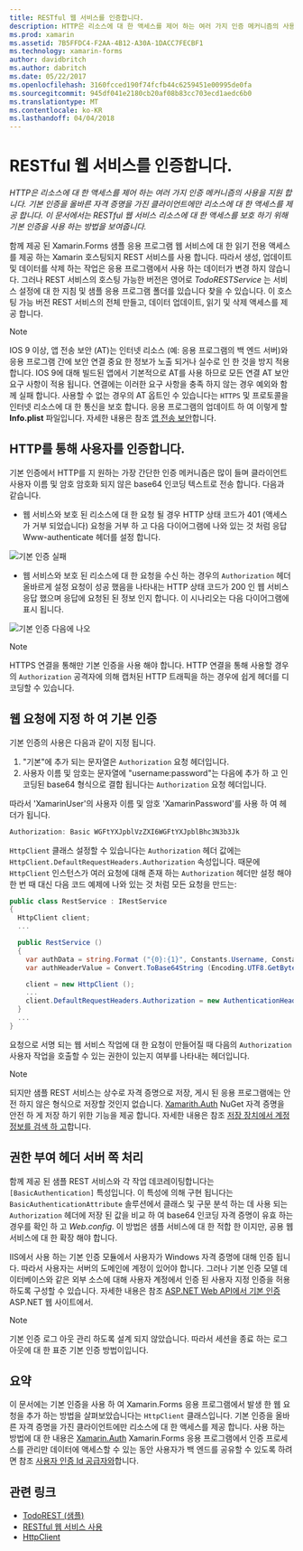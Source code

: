 ```yaml
---
title: RESTful 웹 서비스를 인증합니다.
description: HTTP은 리소스에 대 한 액세스를 제어 하는 여러 가지 인증 메커니즘의 사용을 지원 합니다. 기본 인증을 올바른 자격 증명을 가진 클라이언트에만 리소스에 대 한 액세스를 제공 합니다. 이 문서에서는 RESTful 웹 서비스 리소스에 대 한 액세스를 보호 하기 위해 기본 인증을 사용 하는 방법을 보여줍니다.
ms.prod: xamarin
ms.assetid: 7B5FFDC4-F2AA-4B12-A30A-1DACC7FECBF1
ms.technology: xamarin-forms
author: davidbritch
ms.author: dabritch
ms.date: 05/22/2017
ms.openlocfilehash: 3160fcced190f74fcfb44c6259451e00995de0fa
ms.sourcegitcommit: 945df041e2180cb20af08b83cc703ecd1aedc6b0
ms.translationtype: MT
ms.contentlocale: ko-KR
ms.lasthandoff: 04/04/2018
---
```

# <a name="authenticating-a-restful-web-service"></a>RESTful 웹 서비스를 인증합니다.

_HTTP은 리소스에 대 한 액세스를 제어 하는 여러 가지 인증 메커니즘의 사용을 지원 합니다. 기본 인증을 올바른 자격 증명을 가진 클라이언트에만 리소스에 대 한 액세스를 제공 합니다. 이 문서에서는 RESTful 웹 서비스 리소스에 대 한 액세스를 보호 하기 위해 기본 인증을 사용 하는 방법을 보여줍니다._

함께 제공 된 Xamarin.Forms 샘플 응용 프로그램 웹 서비스에 대 한 읽기 전용 액세스를 제공 하는 Xamarin 호스팅되지 REST 서비스를 사용 합니다. 따라서 생성, 업데이트 및 데이터를 삭제 하는 작업은 응용 프로그램에서 사용 하는 데이터가 변경 하지 않습니다. 그러나 REST 서비스의 호스팅 가능한 버전은 영어로 *TodoRESTService* 는 서비스 설정에 대 한 지침 및 샘플 응용 프로그램 폴더를 있습니다 찾을 수 있습니다. 이 호스팅 가능 버전 REST 서비스의 전체 만들고, 데이터 업데이트, 읽기 및 삭제 액세스를 제공 합니다.

> [!NOTE]
> IOS 9 이상, 앱 전송 보안 (AT)는 인터넷 리소스 (예: 응용 프로그램의 백 엔드 서버)와 응용 프로그램 간에 보안 연결 중요 한 정보가 노출 되거나 실수로 인 한 것을 방지 적용 합니다. IOS 9에 대해 빌드된 앱에서 기본적으로 AT를 사용 하므로 모든 연결 AT 보안 요구 사항이 적용 됩니다. 연결에는 이러한 요구 사항을 충족 하지 않는 경우 예외와 함께 실패 합니다.
> 사용할 수 없는 경우의 AT 옵트인 수 있습니다는 `HTTPS` 및 프로토콜을 인터넷 리소스에 대 한 통신을 보호 합니다. 응용 프로그램의 업데이트 하 여 이렇게 할 **Info.plist** 파일입니다. 자세한 내용은 참조 [앱 전송 보안](~/ios/app-fundamentals/ats.md)합니다.

## <a name="authenticating-users-over-http"></a>HTTP를 통해 사용자를 인증합니다.

기본 인증에서 HTTP를 지 원하는 가장 간단한 인증 메커니즘은 많이 들며 클라이언트 사용자 이름 및 암호 암호화 되지 않은 base64 인코딩 텍스트로 전송 합니다. 다음과 같습니다.

- 웹 서비스와 보호 된 리소스에 대 한 요청 될 경우 HTTP 상태 코드가 401 (액세스가 거부 되었습니다) 요청을 거부 하 고 다음 다이어그램에 나와 있는 것 처럼 응답 Www-authenticate 헤더를 설정 합니다.

![](rest-images/basic-authentication-fail.png "기본 인증 실패")

- 웹 서비스와 보호 된 리소스에 대 한 요청을 수신 하는 경우의 `Authorization` 헤더 올바르게 설정 요청이 성공 했음을 나타내는 HTTP 상태 코드가 200 인 웹 서비스 응답 했으며 응답에 요청된 된 정보 인지 합니다. 이 시나리오는 다음 다이어그램에 표시 됩니다.

![](rest-images/basic-authentication-success.png "기본 인증 다음에 나오")

> [!NOTE]
> HTTPS 연결을 통해만 기본 인증을 사용 해야 합니다. HTTP 연결을 통해 사용할 경우의 <code>Authorization</code> 공격자에 의해 캡처된 HTTP 트래픽을 하는 경우에 쉽게 헤더를 디코딩할 수 있습니다.

## <a name="specifying-basic-authentication-in-a-web-request"></a>웹 요청에 지정 하 여 기본 인증

기본 인증의 사용은 다음과 같이 지정 됩니다.

1. "기본"에 추가 되는 문자열은 `Authorization` 요청 헤더입니다.
1. 사용자 이름 및 암호는 문자열에 "username:password"는 다음에 추가 하 고 인코딩된 base64 형식으로 결합 됩니다는 `Authorization` 요청 헤더입니다.

따라서 'XamarinUser'의 사용자 이름 및 암호 'XamarinPassword'를 사용 하 여 헤더가 됩니다.

```csharp
Authorization: Basic WGFtYXJpblVzZXI6WGFtYXJpblBhc3N3b3Jk
```

`HttpClient` 클래스 설정할 수 있습니다는 `Authorization` 헤더 값에는 `HttpClient.DefaultRequestHeaders.Authorization` 속성입니다. 때문에 `HttpClient` 인스턴스가 여러 요청에 대해 존재 하는 `Authorization` 헤더만 설정 해야 한 번 때 대신 다음 코드 예제에 나와 있는 것 처럼 모든 요청을 만드는:

```csharp
public class RestService : IRestService
{
  HttpClient client;
  ...

  public RestService ()
  {
    var authData = string.Format ("{0}:{1}", Constants.Username, Constants.Password);
    var authHeaderValue = Convert.ToBase64String (Encoding.UTF8.GetBytes (authData));

    client = new HttpClient ();
    ...
    client.DefaultRequestHeaders.Authorization = new AuthenticationHeaderValue ("Basic", authHeaderValue);
  }
  ...
}
```

요청으로 서명 되는 웹 서비스 작업에 대 한 요청이 만들어질 때 다음의 `Authorization` 사용자 작업을 호출할 수 있는 권한이 있는지 여부를 나타내는 헤더입니다.

> [!NOTE]
> 되지만 샘플 REST 서비스는 상수로 자격 증명으로 저장, 게시 된 응용 프로그램에는 안전 하지 않은 형식으로 저장할 것인지 없습니다. [Xamarith.Auth](https://www.nuget.org/packages/Xamarin.Auth/) NuGet 자격 증명을 안전 하 게 저장 하기 위한 기능을 제공 합니다. 자세한 내용은 참조 [저장 장치에서 계정 정보를 검색 하 고](~/xamarin-forms/data-cloud/authentication/oauth.md)합니다.


## <a name="processing-the-authorization-header-server-side"></a>권한 부여 헤더 서버 쪽 처리

함께 제공 된 샘플 REST 서비스와 각 작업 데코레이팅합니다는 `[BasicAuthentication]` 특성입니다. 이 특성에 의해 구현 됩니다는 `BasicAuthenticationAttribute` 솔루션에서 클래스 및 구문 분석 하는 데 사용 되는 `Authorization` 헤더에 저장 된 값을 비교 하 여 base64 인코딩 자격 증명이 유효 하는 경우를 확인 하 고 *Web.config*. 이 방법은 샘플 서비스에 대 한 적합 한 이지만, 공용 웹 서비스에 대 한 확장 해야 합니다.

IIS에서 사용 하는 기본 인증 모듈에서 사용자가 Windows 자격 증명에 대해 인증 됩니다. 따라서 사용자는 서버의 도메인에 계정이 있어야 합니다. 그러나 기본 인증 모델 데이터베이스와 같은 외부 소스에 대해 사용자 계정에서 인증 된 사용자 지정 인증을 허용 하도록 구성할 수 있습니다. 자세한 내용은 참조 [ASP.NET Web API에서 기본 인증](http://www.asp.net/web-api/overview/security/basic-authentication) ASP.NET 웹 사이트에서.

> [!NOTE]
> 기본 인증 로그 아웃 관리 하도록 설계 되지 않았습니다. 따라서 세션을 종료 하는 로그 아웃에 대 한 표준 기본 인증 방법이입니다.

## <a name="summary"></a>요약

이 문서에는 기본 인증을 사용 하 여 Xamarin.Forms 응용 프로그램에서 발생 한 웹 요청을 추가 하는 방법을 살펴보았습니다는 `HttpClient` 클래스입니다. 기본 인증을 올바른 자격 증명을 가진 클라이언트에만 리소스에 대 한 액세스를 제공 합니다. 사용 하는 방법에 대 한 내용은 [Xamarin.Auth](https://www.nuget.org/packages/Xamarin.Auth/) Xamarin.Forms 응용 프로그램에서 인증 프로세스를 관리만 데이터에 액세스할 수 있는 동안 사용자가 백 엔드를 공유할 수 있도록 하려면 참조 [사용자 인증 Id 공급자와](~/xamarin-forms/data-cloud/authentication/oauth.md)합니다.


## <a name="related-links"></a>관련 링크

- [TodoREST (샘플)](https://developer.xamarin.com/samples/xamarin-forms/WebServices/TodoREST/)
- [RESTful 웹 서비스 사용](~/xamarin-forms/data-cloud/consuming/rest.md)
- [HttpClient](https://msdn.microsoft.com/library/system.net.http.httpclient(v=vs.110).aspx)
